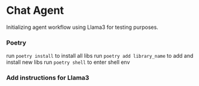 # Chat Agent

Initializing agent workflow using Llama3 for testing purposes.

### Poetry

run `poetry install` to install all libs
run `poetry add library_name` to add and install new libs
run `poetry shell` to enter shell env

### Add instructions for Llama3
